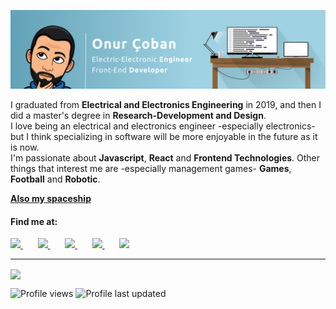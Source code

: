<p align=center>
  
  ![Saldocc](https://github.com/Saldocc/Saldocc/blob/main/Resources/Banner.png)
  
</p>


<p align="left">
   I graduated from <b>Electrical and Electronics Engineering</b> in 2019, and then I did a master's degree in <b>Research-Development and Design</b>. <br/>
  I love being an electrical and electronics engineer -especially electronics- but I think specializing in software will be more enjoyable  in the future as it is now. <br/>
  I'm passionate about <b>Javascript</b>, <b>React</b> and <b>Frontend Technologies</b>. 
  Other things that interest me are -especially management games- <b>Games</b>, <b>Football</b> and <b>Robotic</b>.  
</p>

  <a href="https://saldocc.github.io/">
     <b>Also my spaceship</b>
  </a>

#### Find me at: 

<p align="left">
   <a href="https://twitter.com/devSaldoc">
    <img width="32px" src="https://cdn.jsdelivr.net/npm/simple-icons@v3/icons/twitter.svg">
  </a>
   &nbsp  &nbsp  &nbsp
   <a href="https://linkedin.com/in/onurcobann/">
    <img width="32px" src="https://cdn.jsdelivr.net/npm/simple-icons@v3/icons/linkedin.svg">
  </a>
     &nbsp  &nbsp  &nbsp
   <a href="https://codepen.io/saldoc">
    <img width="32px" src="https://cdn.jsdelivr.net/npm/simple-icons@v3/icons/codepen.svg">
  </a>
    &nbsp  &nbsp  &nbsp
   <a href="https://steamcommunity.com/id/saldoc">
    <img width="32px" src="https://cdn.jsdelivr.net/npm/simple-icons@v3/icons/steam.svg">
  </a>
    &nbsp  &nbsp  &nbsp
   <a href="https://www.twitch.tv/saldoc">
    <img width="32px" src="https://cdn.jsdelivr.net/npm/simple-icons@v3/icons/twitch.svg">
  </a>
</p>

---

<p align=left> 
  <img align=center src="https://github-readme-stats.vercel.app/api?username=saldoc&show_icons=true&theme=default">
</p>

![Profile views](https://visitor-badge.glitch.me/badge?page_id=saldocc.visitor-badge)
![Profile last updated](https://img.shields.io/github/last-commit/saldocc/saldocc)


